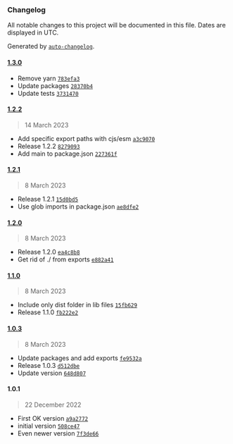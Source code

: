 ### Changelog

All notable changes to this project will be documented in this file. Dates are displayed in UTC.

Generated by [`auto-changelog`](https://github.com/CookPete/auto-changelog).

#### [1.3.0](https://github.com/yamiteru/ueve/compare/1.2.2...1.3.0)

- Remove yarn [`783efa3`](https://github.com/yamiteru/ueve/commit/783efa38ab1268c789696d275506e95da5608971)
- Update packages [`28370b4`](https://github.com/yamiteru/ueve/commit/28370b4c8b3b59ee3236202eb354bf1ecabaa91d)
- Update tests [`3731470`](https://github.com/yamiteru/ueve/commit/3731470388f3ac3aee9d9f5fc922eb03c3fce8d2)

#### [1.2.2](https://github.com/yamiteru/ueve/compare/1.2.1...1.2.2)

> 14 March 2023

- Add specific export paths with cjs/esm [`a3c9070`](https://github.com/yamiteru/ueve/commit/a3c9070f23df665b458d7a392929743b1b3bcedf)
- Release 1.2.2 [`8279093`](https://github.com/yamiteru/ueve/commit/8279093926c085f97dedc8cd43de6a7fea987618)
- Add main to package.json [`227361f`](https://github.com/yamiteru/ueve/commit/227361fbbf0ab7c00b08369758862abc02678a3e)

#### [1.2.1](https://github.com/yamiteru/ueve/compare/1.2.0...1.2.1)

> 8 March 2023

- Release 1.2.1 [`15d0bd5`](https://github.com/yamiteru/ueve/commit/15d0bd543733f1d9eb433c9fa0a29b6bc7c839c9)
- Use glob imports in package.json [`ae8dfe2`](https://github.com/yamiteru/ueve/commit/ae8dfe2f6ebc17f5fab579bb3f75d75cadfcbf51)

#### [1.2.0](https://github.com/yamiteru/ueve/compare/1.1.0...1.2.0)

> 8 March 2023

- Release 1.2.0 [`ea4c8b8`](https://github.com/yamiteru/ueve/commit/ea4c8b82f6e7d4518dbb672553b178ff974d8426)
- Get rid of ./ from exports [`e882a41`](https://github.com/yamiteru/ueve/commit/e882a41a0ba1627c7bc850e5d2b5c54dbb44ba11)

#### [1.1.0](https://github.com/yamiteru/ueve/compare/1.0.3...1.1.0)

> 8 March 2023

- Include only dist folder in lib files [`15fb629`](https://github.com/yamiteru/ueve/commit/15fb629d59a12ec6634e7b79e0c3aab9b40d28f5)
- Release 1.1.0 [`fb222e2`](https://github.com/yamiteru/ueve/commit/fb222e21dfebaba25a71b3728b14057f99541c9b)

#### [1.0.3](https://github.com/yamiteru/ueve/compare/1.0.1...1.0.3)

> 8 March 2023

- Update packages and add exports [`fe9532a`](https://github.com/yamiteru/ueve/commit/fe9532a16f2d2e565c418b83b791ee08d0f9bf11)
- Release 1.0.3 [`d512dbe`](https://github.com/yamiteru/ueve/commit/d512dbe26eee56d5ecc6b82e2b2205c3c2a495b4)
- Update version [`648d807`](https://github.com/yamiteru/ueve/commit/648d80752213fcbde539ea4a85c066f46acdd6e3)

#### 1.0.1

> 22 December 2022

- First OK version [`a9a2772`](https://github.com/yamiteru/ueve/commit/a9a2772447e3448a01672ef6ab5ba4cfde8f2330)
- initial version [`508ce47`](https://github.com/yamiteru/ueve/commit/508ce47f2b798c3090ce590e64cb1f073a5b254c)
- Even newer version [`7f3de66`](https://github.com/yamiteru/ueve/commit/7f3de6660777db3daa37dd09f84fc595259361af)
